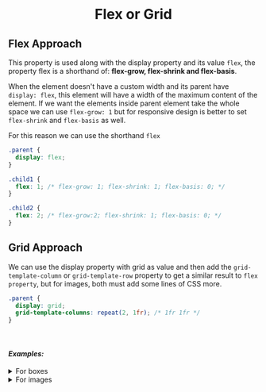 <br>

# <div align="center">Flex or Grid</div>

## Flex Approach

This property is used along with the display property and its value `flex`, the property flex is a shorthand of: **flex-grow, flex-shrink and flex-basis**.

When the element doesn't have a custom width and its parent have `display: flex`, this element will have a width of the maximum content of the element. If we want the elements inside parent element take the whole space we can use `flex-grow: 1` but for responsive design is better to set `flex-shrink` and `flex-basis` as well.

For this reason we can use the shorthand `flex`

```css
.parent {
  display: flex;
}

.child1 {
  flex: 1; /* flex-grow: 1; flex-shrink: 1; flex-basis: 0; */
}

.child2 {
  flex: 2; /* flex-grow:2; flex-shrink: 1; flex-basis: 0; */
}
```

## Grid Approach

We can use the display property with grid as value and then add the `grid-template-column` or `grid-template-row` property to get a similar result to `flex property`, but for images, both must add some lines of CSS more.

```css
.parent {
  display: grid;
  grid-template-columns: repeat(2, 1fr); /* 1fr 1fr */
}
```

<br>

#### **_Examples:_**

<details>
    <summary>For boxes</summary>

<br>

Flex Approach

```html
<section style="display: flex; height: 200px">
  <div style="flex: 1; background: red"></div>
  <div style="flex: 1; background: blue"></div>
  <div style="flex: 1; background: green"></div>
</section>
```

<br>

Grid Approach

```html
<section style="display: grid; grid-template-columns: repeat(3, 1fr); grid-template-rows: 100%; height: 200px">
  <div style="background: red"></div>
  <div style="background: blue"></div>
  <div style="background: green"></div>
</section>
```

<br>

</details>

<details>
    <summary>For images</summary>

<br>

For images, we should **_always_** add a picture tag (it's not necessary), but for a Flex Approach we must add it.

```html
<section style="display: flex; height: 200px">
  <picture style="flex: 1">
    <img src="./img1.jpg" alt="#" />
  </picture>

  <picture style="flex: 2">
    <img src="./img2.jpg" alt="#" />
  </picture>

  <picture style="flex: 3">
    <img src="./img3.jpg" alt="#" />
  </picture>
</section>

<article>Random Text below section parent container</article>
```

<br>

Grid Approach

```html
<section style="display: grid; grid-template-columns: 1fr 2fr 3fr; grid-template-rows: 100%; height: 200px">
  <picture>
    <img src="./img1.jpg" alt="#" />
  </picture>

  <picture>
    <img src="./img2.jpg" alt="#" />
  </picture>

  <picture>
    <img src="./img3.jpg" alt="#" />
  </picture>
</section>

<article>Random Text below section parent container</article>
```

<br>

</details>
